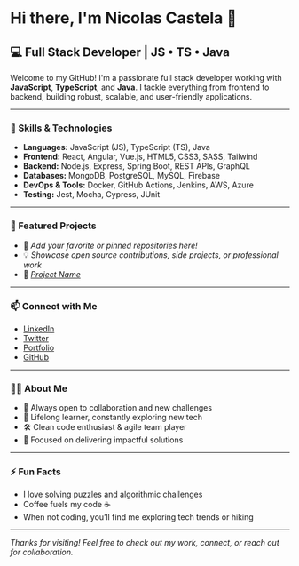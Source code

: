 # Hi there, I'm Nicolas Castela 👋

## 💻 Full Stack Developer | JS • TS • Java

Welcome to my GitHub! I'm a passionate full stack developer working with **JavaScript**, **TypeScript**, and **Java**. I tackle everything from frontend to backend, building robust, scalable, and user-friendly applications.

---

### 🚀 Skills & Technologies

- **Languages:** JavaScript (JS), TypeScript (TS), Java
- **Frontend:** React, Angular, Vue.js, HTML5, CSS3, SASS, Tailwind
- **Backend:** Node.js, Express, Spring Boot, REST APIs, GraphQL
- **Databases:** MongoDB, PostgreSQL, MySQL, Firebase
- **DevOps & Tools:** Docker, GitHub Actions, Jenkins, AWS, Azure
- **Testing:** Jest, Mocha, Cypress, JUnit

---

### 🌟 Featured Projects

- 🚧 _Add your favorite or pinned repositories here!_
- 💡 _Showcase open source contributions, side projects, or professional work_
- 🔗 _[Project Name](https://github.com/NicolasCastela/project-name)_

---

### 📫 Connect with Me

- [LinkedIn](https://www.linkedin.com/in/NicolasCastela)
- [Twitter](https://twitter.com/NicolasCastela)
- [Portfolio](https://NicolasCastela.com)
- [GitHub](https://github.com/NicolasCastela)

---

### 🧑‍💻 About Me

- 💬 Always open to collaboration and new challenges
- 🌱 Lifelong learner, constantly exploring new tech
- 🛠️ Clean code enthusiast & agile team player
- 🎯 Focused on delivering impactful solutions

---

### ⚡ Fun Facts

- I love solving puzzles and algorithmic challenges
- Coffee fuels my code ☕
- When not coding, you’ll find me exploring tech trends or hiking

---

_Thanks for visiting! Feel free to check out my work, connect, or reach out for collaboration._
